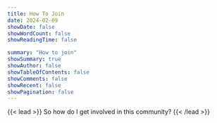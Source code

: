 ```yaml
---
title: How To Join
date: 2024-02-09
showDate: false
showWordCount: false
showReadingTime: false

summary: "How to join"
showSummary: true
showAuthor: false
showTableOfContents: false
showComments: false
showRecent: false
showPagination: false
---
```


{{< lead >}}
So how do I get involved in this community?
{{< /lead >}}